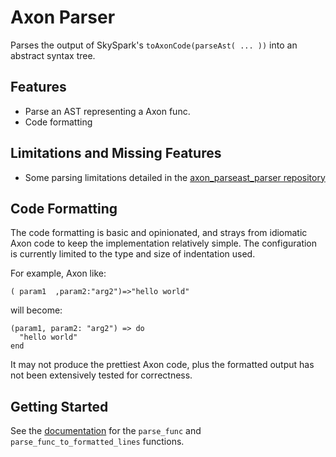 # Axon Parser

Parses the output of SkySpark's `toAxonCode(parseAst( ... ))` into an abstract syntax tree.

## Features

* Parse an AST representing a Axon func.
* Code formatting

## Limitations and Missing Features

* Some parsing limitations detailed in the [axon_parseast_parser repository](https://github.com/a-mackay/axon_parseast_parser)

## Code Formatting

The code formatting is basic and opinionated, and strays from idiomatic Axon code to
keep the implementation relatively simple. The configuration is currently
limited to the type and size of indentation used.

For example, Axon like:

```
( param1  ,param2:"arg2")=>"hello world"
```

will become:
```
(param1, param2: "arg2") => do
  "hello world"
end
```

It may not produce the prettiest Axon code, plus the formatted output has not been extensively tested for correctness.

## Getting Started

See the [documentation](https://docs.rs/axon_parser/) for the `parse_func` and `parse_func_to_formatted_lines` functions.